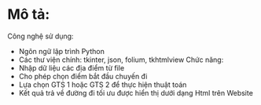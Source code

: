 # Mô tả:
Công nghệ sử dụng:
- Ngôn ngữ lập trình Python
- Các thư viện chính: tkinter, json, folium, tkhtmlview
Chức năng:
- Nhập dữ liệu các địa điểm từ file
- Cho phép chọn điểm bắt đầu chuyến đi
- Lựa chọn GTS 1 hoặc GTS 2 để thực hiện thuật toán
- Kết quả trả về đường đi tối ưu được hiển thị dưới dạng Html trên Website

